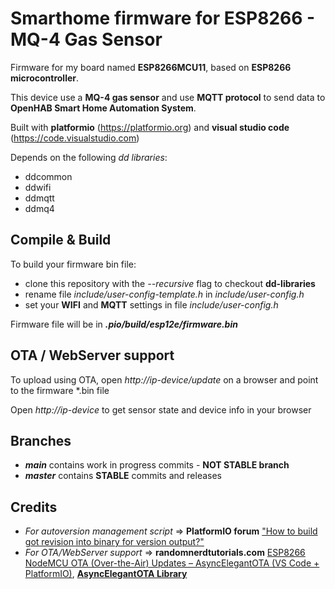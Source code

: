 # Smarthome firmware for ESP8266 - MQ-4 Gas Sensor
Firmware for my board named **ESP8266MCU11**, based on **ESP8266 microcontroller**.

This device use a **MQ-4 gas sensor** and use **MQTT protocol** to send data to **OpenHAB Smart Home Automation System**.

Built with **platformio** (https://platformio.org) and **visual studio code** (https://code.visualstudio.com)

Depends on the following *dd libraries*:

 - ddcommon
 - ddwifi
 - ddmqtt
 - ddmq4

## Compile & Build

To build your firmware bin file:
 - clone this repository with the *--recursive* flag to checkout **dd-libraries**
 - rename file *include/user-config-template.h* in *include/user-config.h*
 - set your **WIFI** and **MQTT** settings in file *include/user-config.h*
 
Firmware file will be in ***.pio/build/esp12e/firmware.bin***

## OTA / WebServer support

To upload using OTA, open *http://ip-device/update* on a browser and point to the firmware \*.bin file

Open *http://ip-device* to get sensor state and device info in your browser

## Branches
 - ***main*** contains work in progress commits - **NOT STABLE branch**
 - ***master*** contains **STABLE** commits and releases

## Credits
 - *For autoversion management script* => **PlatformIO forum** ["How to build got revision into binary for version output?"](https://community.platformio.org/t/how-to-build-got-revision-into-binary-for-version-output/15380/5)
  - *For OTA/WebServer support* => **randomnerdtutorials.com** [ESP8266 NodeMCU OTA (Over-the-Air) Updates – AsyncElegantOTA (VS Code + PlatformIO)](https://randomnerdtutorials.com/esp8266-nodemcu-ota-over-the-air-vs-code), **[AsyncElegantOTA Library](https://github.com/ayushsharma82/AsyncElegantOTA)**